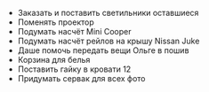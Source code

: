 - Заказать и поставить светильники оставшиеся
- Поменять проектор
- Подумать насчёт Mini Cooper
- Подумать насчёт рейлов на крышу Nissan Juke
- Даше помочь передать вещи Ольге в пошив
- Корзина для белья
- Поставить гайку в кровати 12
- Придумать сервак для всех фото



